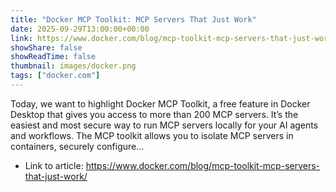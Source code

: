 ```yaml
---
title: "Docker MCP Toolkit: MCP Servers That Just Work"
date: 2025-09-29T13:00:00+00:00
link: https://www.docker.com/blog/mcp-toolkit-mcp-servers-that-just-work/
showShare: false
showReadTime: false
thumbnail: images/docker.png
tags: ["docker.com"]
---
```

Today, we want to highlight Docker MCP Toolkit, a free feature in Docker Desktop that gives you access to more than 200 MCP servers. It’s the easiest and most secure way to run MCP servers locally for your AI agents and workflows. The MCP toolkit allows you to isolate MCP servers in containers, securely configure...

- Link to article: https://www.docker.com/blog/mcp-toolkit-mcp-servers-that-just-work/